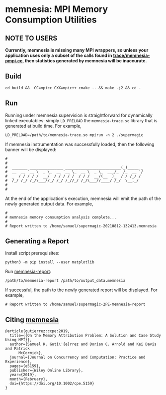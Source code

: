 # memnesia: MPI Memory Consumption Utilities

## NOTE TO USERS
**Currently, memnesia is missing many MPI wrappers, so unless your application
uses only a subset of the calls found in
[trace/memnesia-pmpi.cc](trace/memnesia-pmpi.cc), then statistics generated by
memnesia will be inaccurate.**

## Build
```
cd build &&  CC=mpicc CXX=mpic++ cmake .. && make -j2 && cd -
```

## Run
Running under memnesia supervision is straightforward for dynamically linked
executables: simply `LD_PRELOAD` the `memnesia-trace.so` library that is
generated at build time.
For example,
```
LD_PRELOAD=/path/to/memnesia-trace.so mpirun -n 2 ./supermagic
```

If memnesia instrumentation was successfully loaded, then the following
banner will be displayed:
```
#
#
#  _______ _______________ _________________________(_)_____ _
#  __  __ `__ \  _ \_  __ `__ \_  __ \  _ \_  ___/_  /_  __ `/
#  _  / / / / /  __/  / / / / /  / / /  __/(__  )_  / / /_/ /
#  /_/ /_/ /_/\___//_/ /_/ /_//_/ /_/\___//____/ /_/  \__,_/
#
#
```

At the end of the application's execution, memnesia will emit the path of the
newly generated output data. For example,
```
#
# memnesia memory consumption analysis complete...
#
# Report written to /home/samuel/supermagic-20210812-132413.memnesia
```

## Generating a Report

Install script prerequisites:
```shell
python3 -m pip install --user matplotlib
```

Run [memnesia-report](utils/memnesia-report):
```shell
/path/to/memnesia-report /path/to/output_data.memnesia
```

If successful, the path to the newly generated report will be displayed.  For
example,
```
# Report written to /home/samuel/supermagic-2PE-memnesia-report
```

## Citing [memnesia](memnesia)

```
@article{gutierrez:ccpe:2019,
  title={{On the Memory Attribution Problem: A Solution and Case Study Using MPI}},
  author={Samuel K. Guti\'{e}rrez and Dorian C. Arnold and Kei Davis and Patrick
      McCormick},
  journal={Journal on Concurrency and Computation: Practice and Experience},
  pages={e5159},
  publisher={Wiley Online Library},
  year={2019},
  month={February},
  doi={https://doi.org/10.1002/cpe.5159}
}
```

